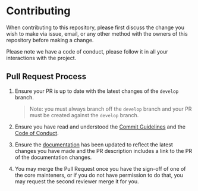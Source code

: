 # Contributing

When contributing to this repository, please first discuss the change you wish to make via issue,
email, or any other method with the owners of this repository before making a change.

Please note we have a code of conduct, please follow it in all your interactions with the project.

## Pull Request Process

1. Ensure your PR is up to date with the latest changes of the `develop` branch.

   > Note: you must always branch off the `develop` branch and your PR must be created against the `develop` branch.

2. Ensure you have read and understood the [Commit Guidelines](.github/COMMIT_CONVENTION.md) and the [Code of Conduct](CODE_OF_CONDUCT.md).

3. Ensure the [documentation](https://github.com/formidablejs/formidablejs.org) has been updated to reflect the latest changes you have made and the PR description includes a link to the PR of the documentation changes.

4. You may merge the Pull Request once you have the sign-off of one of the core mainteners, or if you do not have permission to do that, you may request the second reviewer merge it for you.